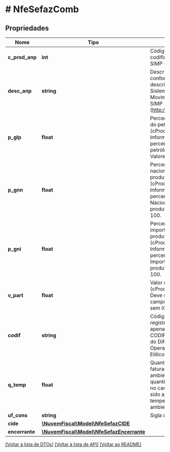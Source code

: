 # # NfeSefazComb

## Propriedades

Nome | Tipo | Descrição | Comentários
------------ | ------------- | ------------- | -------------
**c_prod_anp** | **int** | Código de produto da ANP. codificação de produtos do SIMP (http://www.anp.gov.br). |
**desc_anp** | **string** | Descrição do Produto conforme ANP. Utilizar a descrição de produtos do Sistema de Informações de Movimentação de Produtos - SIMP (http://www.anp.gov.br/simp/). |
**p_glp** | **float** | Percentual do GLP derivado do petróleo no produto GLP (cProdANP&#x3D;210203001). Informar em número decimal o percentual do GLP derivado de petróleo no produto GLP. Valores 0 a 100. | [optional]
**p_gnn** | **float** | Percentual de gás natural nacional - GLGNn para o produto GLP (cProdANP&#x3D;210203001). Informar em número decimal o percentual do Gás Natural Nacional - GLGNn para o produto GLP. Valores de 0 a 100. | [optional]
**p_gni** | **float** | Percentual de gás natural importado GLGNi para o produto GLP (cProdANP&#x3D;210203001). Informar em número deciaml o percentual do Gás Natural Importado - GLGNi para o produto GLP. Valores de 0 a 100. | [optional]
**v_part** | **float** | Valor de partida (cProdANP&#x3D;210203001). Deve ser informado neste campo o valor por quilograma sem ICMS. | [optional]
**codif** | **string** | Código de autorização / registro do CODIF. Informar apenas quando a UF utilizar o CODIF (Sistema de Controle do    Diferimento do Imposto nas Operações com AEAC - Álcool Etílico Anidro Combustível). | [optional]
**q_temp** | **float** | Quantidade de combustível  faturada à temperatura ambiente.  Informar quando a quantidade  faturada informada no campo  qCom (I10) tiver sido ajustada para  uma temperatura diferente da  ambiente. | [optional]
**uf_cons** | **string** | Sigla da UF de Consumo. |
**cide** | [**\NuvemFiscal\Model\NfeSefazCIDE**](NfeSefazCIDE.md) |  | [optional]
**encerrante** | [**\NuvemFiscal\Model\NfeSefazEncerrante**](NfeSefazEncerrante.md) |  | [optional]

[[Voltar à lista de DTOs]](../../README.md#models) [[Voltar à lista de API]](../../README.md#endpoints) [[Voltar ao README]](../../README.md)
